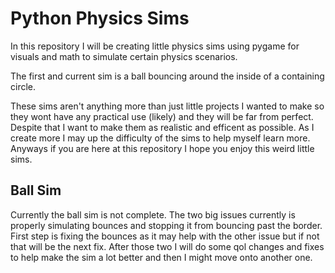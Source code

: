 # Python Physics Sims
In this repository I will be creating little physics sims using pygame for visuals and math to simulate certain physics scenarios.

The first and current sim is a ball bouncing around the inside of a containing circle.

These sims aren't anything more than just little projects I wanted to make so they wont have any practical use (likely) and they will be far from perfect. Despite that I want to make them as realistic and efficent as possible. As I create more I may up the difficulty of the sims to help myself learn more. Anyways if you are here at this repository I hope you enjoy this weird little sims.

## Ball Sim
Currently the ball sim is not complete. The two big issues currently is properly simulating bounces and stopping it from bouncing past the border. First step is fixing the bounces as it may help with the other issue but if not that will be the next fix. After those two I will do some qol changes and fixes to help make the sim a lot better and then I might move onto another one.